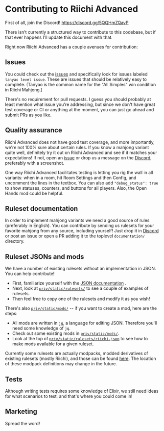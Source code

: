 # Contributing to Riichi Advanced

First of all, join the Discord! <https://discord.gg/5QQHmZQavP>

There isn't currently a structured way to contribute to this codebase, but if that ever happens I'll update this document with that.

Right now Riichi Advanced has a couple avenues for contribution:

## Issues

You could check out the [issues](/issues) and specifically look for issues labeled `tanyao level issue`. These are issues that should be relatively easy to complete. (Tanyao is the common name for the "All Simples" win condition in Riichi Mahjong.)

There's no requirement for pull requests. I guess you should probably at least mention what issue you're addressing, but since we don't have great test coverage or CI or anything at the moment, you can just go ahead and submit PRs as you like.

## Quality assurance

Riichi Advanced does not have good test coverage, and more importantly, we're not 100% sure about certain rules. If you know a mahjong variant quite well, definitely try it out on Riichi Advanced and see if it matches your expectations! If not, open an [issue](/issues) or drop us a message on the [Discord](https://discord.gg/5QQHmZQavP), preferably with a screenshot.

One way Riichi Advanced facilitates testing is letting you rig the wall in all variants: when in a room, hit Room Settings and then Config, and uncomment the lines in the textbox. You can also add `"debug_status": true` to show statuses, counters, and buttons for all players. Also, the Open Hands mod could be helpful.

## Ruleset documentation

In order to implement mahjong variants we need a good source of rules (preferably in English). You can contribute by sending us rulesets for your favorite mahjong from any source, including yourself! Just drop it in [Discord](https://discord.gg/5QQHmZQavP) or post an issue or open a PR adding it to the toplevel `documentation/` directory.

## Ruleset JSONs and mods

We have a number of existing rulesets without an implementation in JSON. You can help contribute!

- First, familiarize yourself with the [JSON documentation](documentation/documentation.md) .
- Next, look at [`priv/static/rulesets/`](priv/static/rulesets/) to see a couple of examples of rulesets.
- Then feel free to copy one of the rulesets and modify it as you wish!

There's also [`priv/static/mods/`](priv/static/mods/) -- if you want to create a mod, here are the steps:

- All mods are written in [`jq`](https://jqlang.org/), a language for editing JSON. Therefore you'll need some knowledge of `jq`.
- Check out some existing mods in [`priv/static/mods/`](priv/static/mods/).
- Look at the top of [`priv/static/rulesets/riichi.json`](priv/static/rulesets/riichi.json) to see how to make mods available for a given ruleset.

Currently some rulesets are actually modpacks, modded derivatives of existing rulesets (mostly Riichi), and those can be found [here](lib/riichi_advanced/game/mod_loader.ex#L48). The location of these modpack definitions may change in the future.

## Tests

Although writing tests requires some knowledge of Elixir, we still need ideas for what scenarios to test, and that's where you could come in!

## Marketing

Spread the word!
